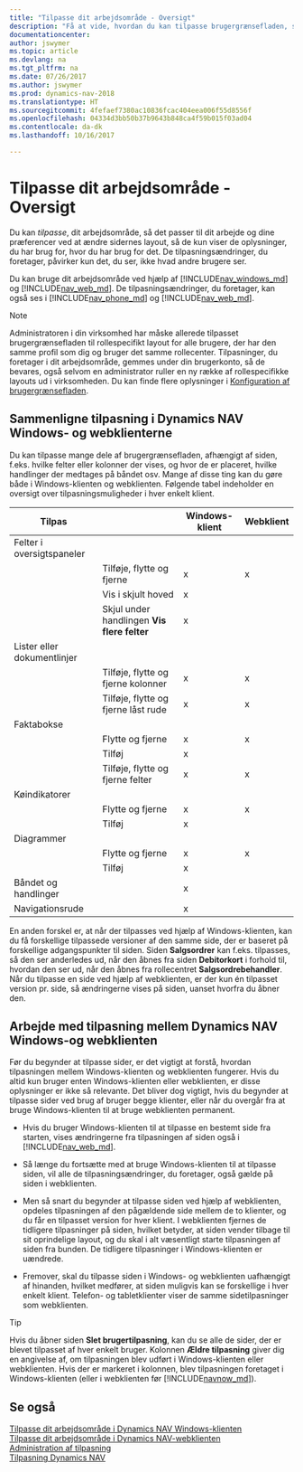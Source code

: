 ```yaml
---
title: "Tilpasse dit arbejdsområde - Oversigt"
description: "Få at vide, hvordan du kan tilpasse brugergrænsefladen, så den passer til din måde at arbejde på."
documentationcenter: 
author: jswymer
ms.topic: article
ms.devlang: na
ms.tgt_pltfrm: na
ms.date: 07/26/2017
ms.author: jswymer
ms.prod: dynamics-nav-2018
ms.translationtype: HT
ms.sourcegitcommit: 4fefaef7380ac10836fcac404eea006f55d8556f
ms.openlocfilehash: 04334d3bb50b37b9643b848ca4f59b015f03ad04
ms.contentlocale: da-dk
ms.lasthandoff: 10/16/2017

---
```

# <a name="personalizing-your-workspace---overview"></a>Tilpasse dit arbejdsområde - Oversigt
Du kan *tilpasse*, dit arbejdsområde, så det passer til dit arbejde og dine præferencer ved at ændre sidernes layout, så de kun viser de oplysninger, du har brug for, hvor du har brug for det. De tilpasningsændringer, du foretager, påvirker kun det, du ser, ikke hvad andre brugere ser.

Du kan bruge dit arbejdsområde ved hjælp af [!INCLUDE[nav_windows_md](includes/nav_windows_md.md)] og [!INCLUDE[nav_web_md](includes/nav_web_md.md)]. De tilpasningsændringer, du foretager, kan også ses i [!INCLUDE[nav_phone_md](includes/nav_phone_md.md)] og [!INCLUDE[nav_web_md](includes/nav_phone_md.md)].
  
> [!NOTE]  
> Administratoren i din virksomhed har måske allerede tilpasset brugergrænsefladen til rollespecifikt layout for alle brugere, der har den samme profil som dig og bruger det samme rollecenter. Tilpasninger, du foretager i dit arbejdsområde, gemmes under din brugerkonto, så de bevares, også selvom en administrator ruller en ny række af rollespecifikke layouts ud i virksomheden. Du kan finde flere oplysninger i [Konfiguration af brugergrænsefladen](admin-configure-user-interface.md).

## <a name="comparing-personalization-in-the-dynamics-nav-windows-and-web-clients"></a>Sammenligne tilpasning i Dynamics NAV Windows- og webklienterne
Du kan tilpasse mange dele af brugergrænsefladen, afhængigt af siden, f.eks. hvilke felter eller kolonner der vises, og hvor de er placeret, hvilke handlinger der medtages på båndet osv. Mange af disse ting kan du gøre både i Windows-klienten og webklienten. Følgende tabel indeholder en oversigt over tilpasningsmuligheder i hver enkelt klient.

|  Tilpas  ||  Windows-klient  |  Webklient  |
|---------------|-|------------------|--------------|
|Felter i oversigtspaneler||||
||Tilføje, flytte og fjerne |x|x|
||Vis i skjult hoved|x||
||Skjul under handlingen **Vis flere felter**|x||
|Lister eller dokumentlinjer ||||
||Tilføje, flytte og fjerne kolonner  |x|x|
||Tilføje, flytte og fjerne låst rude  |x|x|
|Faktabokse|||
||Flytte og fjerne|x|x|
||Tilføj|x||
||Tilføje, flytte og fjerne felter|x|x|
|Køindikatorer||||
||Flytte og fjerne|x|x|
||Tilføj |x||
|Diagrammer||||
||Flytte og fjerne|x|x|
||Tilføj|x| |
|Båndet og handlinger||x||
|Navigationsrude||x||

En anden forskel er, at når der tilpasses ved hjælp af Windows-klienten, kan du få forskellige tilpassede versioner af den samme side, der er baseret på forskellige adgangspunkter til siden. Siden **Salgsordrer** kan f.eks. tilpasses, så den ser anderledes ud, når den åbnes fra siden **Debitorkort** i forhold til, hvordan den ser ud, når den åbnes fra rollecentret **Salgsordrebehandler**. Når du tilpasse en side ved hjælp af webklienten, er der kun én tilpasset version pr. side, så ændringerne vises på siden, uanset hvorfra du åbner den.

##  <a name="PersonalizationWinWeb"></a>Arbejde med tilpasning mellem Dynamics NAV Windows-og webklienten
Før du begynder at tilpasse sider, er det vigtigt at forstå, hvordan tilpasningen mellem Windows-klienten og webklienten fungerer. Hvis du altid kun bruger enten Windows-klienten eller webklienten, er disse oplysninger er ikke så relevante. Det bliver dog vigtigt, hvis du begynder at tilpasse sider ved brug af bruger begge klienter, eller når du overgår fra at bruge Windows-klienten til at bruge webklienten permanent.  

-   Hvis du bruger Windows-klienten til at tilpasse en bestemt side fra starten, vises ændringerne fra tilpasningen af siden også i [!INCLUDE[nav_web_md](includes/nav_web_md.md)].

-   Så længe du fortsætte med at bruge Windows-klienten til at tilpasse siden, vil alle de tilpasningsændringer, du foretager, også gælde på siden i webklienten.

-   Men så snart du begynder at tilpasse siden ved hjælp af webklienten, opdeles tilpasningen af den pågældende side mellem de to klienter, og du får en tilpasset version for hver klient. I webklienten fjernes de tidligere tilpasninger på siden, hvilket betyder, at siden vender tilbage til sit oprindelige layout, og du skal i alt væsentligt starte tilpasningen af siden fra bunden. De tidligere tilpasninger i Windows-klienten er uændrede.

- Fremover, skal du tilpasse siden i Windows- og webklienten uafhængigt af hinanden, hvilket medfører, at siden muligvis kan se forskellige i hver enkelt klient. Telefon- og tabletklienter viser de samme sidetilpasninger som webklienten.  

> [!Tip]  
>Hvis du åbner siden **Slet brugertilpasning**, kan du se alle de sider, der er blevet tilpasset af hver enkelt bruger. Kolonnen **Ældre tilpasning** giver dig en angivelse af, om tilpasningen blev udført i Windows-klienten eller webklienten. Hvis der er markeret i kolonnen, blev tilpasningen foretaget i Windows-klienten (eller i webklienten før [!INCLUDE[navnow_md](includes/navnow_md.md)]).

## <a name="see-also"></a>Se også
[Tilpasse dit arbejdsområde i Dynamics NAV Windows-klienten](ui-personalization-windows-client.md)  
[Tilpasse dit arbejdsområde i Dynamics NAV-webklienten](ui-personalization-user.md)  
[Administration af tilpasning](ui-personalization-manage.md)  
[Tilpasning Dynamics NAV](ui-customizing-overview.md)  

